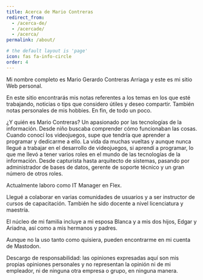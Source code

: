 ```yaml
---
title: Acerca de Mario Contreras
redirect_from:
  - /acerca-de/
  - /acercade/
  - /acerca/
permalink: /about/

# the default layout is 'page'
icon: fas fa-info-circle
order: 4
---
```


Mi nombre completo es Mario Gerardo Contreras Arriaga y este es mi sitio Web personal.

En este sitio encontrarás mis notas referentes a los temas en los que esté trabajando, noticias o tips que considero útiles y deseo compartir. También notas personales de mis hobbies. En fin, de todo un poco.

¿Y quién es Mario Contreras? Un apasionado por las tecnologías de la información. Desde niño buscaba comprender cómo funcionaban las cosas. Cuando conocí los videojuegos, supe que tendría que aprender a programar y dedicarme a ello. La vida da muchas vueltas y aunque nunca llegué a trabajar en el desarrollo de videojuegos, si aprendí a programar, lo que me llevó a tener varios roles en el mundo de las tecnologías de la información. Desde capturista hasta arquitecto de sistemas, pasando por administrador de bases de datos, gerente de soporte técnico y un gran número de otros roles.

Actualmente laboro como IT Manager en Flex.

Llegué a colaborar en varias comunidades de usuarios y a ser instructor de cursos de capacitación. También he sido docente a nivel licenciatura y maestría.

El núcleo de mi familia incluye a mi esposa Blanca y a mis dos hijos, Edgar y Ariadna, así como a mis hermanos y padres.

Aunque no la uso tanto como quisiera, pueden encontrarme en mi cuenta de Mastodon.

Descargo de responsabilidad: las opiniones expresadas aquí son mis propias opiniones personales y no representan la opinión ni de mi empleador, ni de ninguna otra empresa o grupo, en ninguna manera.
